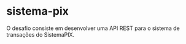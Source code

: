 # sistema-pix
 O desafio consiste em desenvolver uma API REST para o sistema de transações do SistemaPIX.
